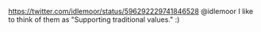 https://twitter.com/idlemoor/status/596292229741846528 @idlemoor I like to think of them as "Supporting traditional values." :)